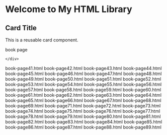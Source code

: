   <h1>Welcome to My HTML Library</h1>
  <div class="card-container">
    <!-- Include the card component here -->
    <div class="my-card">
      <h2>Card Title</h2>
      <p>This is a reusable card component.</p>
    </div>
  </div>

  book page
<!DOCTYPE html>
<html lang="en">
<head>
  <meta charset="UTF-8">
  <title>Card Component</title>
  <link rel="stylesheet" href="/my-html-library/src/css/scrollbar.css">
</head>
<body>

  <div>
    <div>



       
    </div>
  </div>
  
</body>
</html>

  
  
  
  
  
  
  
  
  
  
book-page41.html
book-page42.html
book-page43.html
book-page44.html
book-page45.html
book-page46.html
book-page47.html
book-page48.html
book-page49.html
book-page50.html
book-page51.html
book-page52.html
book-page53.html
book-page54.html
book-page55.html
book-page56.html
book-page57.html
book-page58.html
book-page59.html
book-page60.html
book-page61.html
book-page62.html
book-page63.html
book-page64.html
book-page65.html
book-page66.html
book-page67.html
book-page68.html
book-page69.html
book-page71.html
book-page72.html
book-page73.html
book-page74.html
book-page75.html
book-page76.html
book-page77.html
book-page78.html
book-page79.html
book-page80.html
book-page81.html
book-page82.html
book-page83.html
book-page84.html
book-page85.html
book-page86.html
book-page87.html
book-page88.html
book-page89.html

